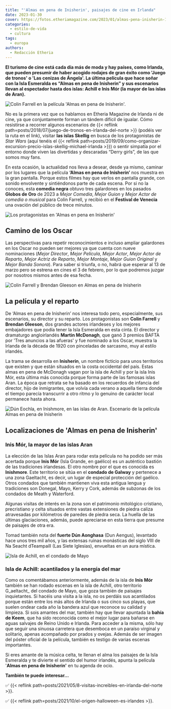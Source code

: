 ```yaml
---
title: "'Almas en pena de Inisherin', paisajes de cine en Irlanda"
date: 2023-01-30
cover: https://fotos.etheriamagazine.com/2023/01/almas-pena-inisherin-1.jpg
categories: 
  - estilo-de-vida
  - cultura
tags: 
  - europa
authors: 
  - Redacción Etheria
---
```


**El turismo de cine está cada día más de moda y hay países, como Irlanda, que pueden 
presumir de haber acogido rodajes de gran éxito como 'Juego de tronos' o 'Las cenizas de 
Ángela'. La última película que hace soñar con la Isla Esmeralda es “Almas en pena de 
Inisherin” y sus escenarios llevan al espectador hasta dos islas: Achill e Inis Mór (la 
mayor de las islas de Aran).** 

![Colin Farrell en la película 'Almas en pena de Inisherin'.](https://fotos.etheriamagazine.com/2023/01/almas-pena-inisherin-1.jpg "Colin Farrell en la película 'Almas en pena de Inisherin'. © Jonathan Hession/ 2022 20th Century Studios All Rights Reserved.")

No es la primera vez que os hablamos en Etheria Magazine de Irlanda ni de cine, ya que 
conjuntamente forman un tándem difícil de igualar. Cómo resistirse a recorrer algunos 
escenarios de {{< reflink path=posts/2018/07/juego-de-tronos-en-irlanda-del-norte >}} 
(podéis ver la ruta en el link), visitar **las islas Skellig** en busca de los 
protagonistas de _Star Wars_ (aquí tenéis el {{< reflink 
path=posts/2019/09/como-organizar-excursion-precio-islas-skellig-michael-irlanda >}}) o 
sentir simpatía por el entorno donde viven las divertidas y descaradas “Derry girls”, de 
las que somos muy fans. 

En esta ocasión, la actualidad nos lleva a desear, desde ya mismo, caminar por los 
lugares que la película **‘Almas en pena de Inisherin’** nos muestra en la gran 
pantalla. Porque estos filmes hay que verlos en pantalla grande, con sonido envolvente y 
sintiéndonos parte de cada escena. Por si no la conoces, esta **comedia negra** obtuvo 
tres galardones en los pasados **Globos de Oro** de 2023 a _Mejor Comedia_, _Mejor 
Guion_ y _Mejor Actor de comedia o musical_ para Colin Farrell, y recibió en el 
**Festival de Venecia** una ovación del público de trece minutos. 

![Los protagonistas en 'Almas en pena en Inisherin'](https://fotos.etheriamagazine.com/2023/01/Almas-pena-Inisherin-irlanda.jpg "Los protagonistas en 'Almas en pena en Inisherin'. © Jonathan Hession/ Searchlight Pictures/ 2022 20th Century Studios All Rights Reserved.")

## Camino de los Oscar

Las perspectivas para repetir reconocimientos e incluso ampliar galardones en los Oscar 
no pueden ser mejores ya que cuenta con nueve nominaciones (_Mejor Director_, _Mejor 
Película_, _Mejor Actor_, _Mejor Actor de Reparto_, _Mejor Actriz de Reparto_, _Mejor 
Montaje_, _Mejor Guion Original_ y _Mejor Banda Sonora_). Para saber si triunfa, o no, 
habrá que esperar al 13 de marzo pero se estrena en cines el 3 de febrero, por lo que 
podremos juzgar por nosotros mismos antes de esa fecha. 

![Colin Farrell y Brendan Gleeson en Almas en pena de Inisherin](https://fotos.etheriamagazine.com/2023/01/almas-pena-inisherin.jpg "Colin Farrell y Brendan Gleeson en 'Almas en pena de Inisherin'. © Searchlight Pictures/ 2022 20th Century Studios All Rights Reserved.")

## La película y el reparto

De ‘Almas en pena de Inisherin’ nos interesa todo pero, especialmente, sus escenarios, 
su director y su reparto. Los protagonistas son **Colin Farrell** y **Brendan Gleeson**, 
dos grandes actores irlandeses y los mejores embajadores que podía tener la Isla 
Esmeralda en esta cinta. El director y dramaturgo angloirlandés **Martin McDonagh**, que 
ganó 3 premios BAFTA por 'Tres anuncios a las afueras' y fue nominado a los Oscar, 
muestra la Irlanda de la década de 1920 con pinceladas de sarcasmo, muy al estilo 
irlandés. 

La trama se desarrolla en **Inisherin**, un nombre ficticio para unos territorios que 
existen y que están situados en la costa occidental del país. Estas almas en pena de 
McDonagh vagan por la isla de Achill y por la isla Inis Mór, esta última más conocida 
porque forma parte de las famosas islas Aran. La época que retrata se ha basado en los 
recuerdos de infancia del director, hijo de inmigrantes, que volvía cada verano a 
aquella tierra donde el tiempo parecía transcurrir a otro ritmo y lo genuino de carácter 
local permanece hasta ahora. 

![Dún Eochla, en Inishmore, en las islas de Aran. Escenario de la película Almas en pena de Inisherin](https://fotos.etheriamagazine.com/2023/01/Dun-eochla-Inishmore-islas-aran.jpg "Dún Eochla, en Inishmore, en las islas de Aran.")

## Localizaciones de 'Almas en pena de Inisherin'

### Inis Mór, la mayor de las islas Aran

La elección de las Islas Aran para rodar esta película no ha podido ser más acertada 
porque **Inis Mór** (Isla Grande, en gaélico) es un auténtico bastión de las tradiciones 
irlandesas. El otro nombre por el que es conocida es **Inishmore**. Este territorio se 
sitúa en el **condado de Galway** y pertenece a una zona Gaeltacht, es decir, un lugar 
de especial protección del gaélico. Otros condados que también mantienen viva esta 
antigua lengua y tradiciones son Donegal, Mayo, Kerry y Cork, además de subzonas de los 
condados de Meath y Waterford. 

Algunas visitas de interés en la zona son el patrimonio mitológico cristiano, 
precristiano y celta situados entre vastas extensiones de piedra caliza atravesadas por 
kilómetros de paredes de piedra seca. La huella de las últimas glaciaciones, además, 
puede apreciarse en esta tierra que presume de paisajes de otra era. 

Tomad también nota del **fuerte Dún Aonghasa** (Dun Aengus), levantado hace unos tres 
mil años, y las extensas ruinas monásticas del siglo VIII de Na Seacht dTeampaíll (Las 
Siete Iglesias), envueltas en un aura mística. 

![Isla de Achill, en el condado de Mayo](https://fotos.etheriamagazine.com/2023/01/isla-achill-irlanda.jpg "Isla de Achill, en el condado de Mayo. © Rizby Mazumder")

### Isla de Achill: acantilados y la energía del mar

Como os comentábamos anteriormente, además de la isla de **Inis Mór** también se han 
rodado escenas en la isla de Achill, otro territorio G_aeltacht_ del condado de Mayo, 
que goza también de paisajes inquietantes. Si hacéis una visita a la isla, no os perdáis 
sus acantilados porque están entre los más altos de Irlanda o sus cinco sus playas, que 
suelen ondear cada año la bandera azul que reconoce su calidad y limpieza. Si sois 
amantes del mar, también hay que llevar apuntada la **bahía de Keem**, que ha sido 
reconocida como el mejor lugar para bañarse en aguas salvajes de Reino Unido e Irlanda. 
Para acceder a la misma, sólo hay que seguir una sinuosa carretera que desemboca en un 
paraíso virginal y solitario, apenas acompañado por prados y ovejas. Además de ser 
imagen del póster oficial de la película, también es testigo de varias escenas 
importantes. 

Si eres amante de la música celta, te llenan el alma los paisajes de la Isla Esmeralda y 
te divierte el sentido del humor irlandés, apunta la película '**Almas en pena de 
Inisherin'** en tu agenda de ocio. 

**También te puede interesar...** 

✅ {{< reflink path=posts/2021/05/8-visitas-increibles-en-irlanda-del-norte >}}. 

✅ {{< reflink path=posts/2021/10/el-origen-halloween-es-irlandes >}}.
